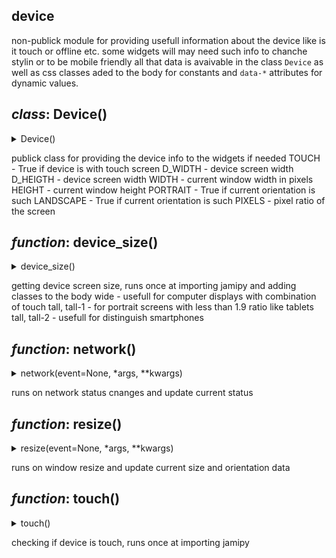 ## device
non-publick module for providing usefull information about the device like is it touch or offline etc.
some widgets will may need such info to chanche stylin or to be mobile friendly
all that data is avaivable in the class `Device` as well as css classes aded to the body for constants and `data-*` attributes for dynamic values.

## *class*:  Device()

<details><summary>Device()</summary>

  ```python
class Device:
    
    TOUCH:bool
    D_WIDTH:int
    D_HEIGTH:int
    WIDTH:int
    HEIGTH:int
    LANDSCAPE:bool
    PORTRAIT:bool
    ONLINE:bool
    PIXELS:int

  ```

</details>

publick class for providing the device info to the widgets if needed
TOUCH - True if device is with touch screen
D_WIDTH - device screen width
D_HEIGTH - device screen width
WIDTH - current window width in pixels 
HEIGHT - current window height
PORTRAIT - True if current orientation is such
LANDSCAPE - True if current orientation is such
PIXELS - pixel ratio of the screen



## *function*:  device_size()

<details><summary>device_size()</summary>

  ```python
def device_size():
    
    screen = window.screen
    width = int(screen.width) 
    height = int(screen.height)
    pixels = int(window.devicePixelRatio)

    if width >= height:
        document.body.classList.add('wide')
    else:
        document.body.classList.add('tall')

    if height >= 1.9 * width:
        document.body.classList.add('tall-2')
    elif height >= width:
        document.body.classList.add('tall-1')

    Device.D_HEIGTH = height
    Device.D_WIDTH = width
    Device.PIXELS = pixels

  ```

</details>

getting device screen size, runs once at importing jamipy
and adding classes to the body
wide - usefull for computer displays with combination of touch
tall, tall-1 - for portrait screens with less than 1.9 ratio like tablets
tall, tall-2 - usefull for distinguish smartphones


## *function*:  network()

<details><summary>network(event=None, *args, **kwargs)</summary>

  ```python
def network(event=None, *args, **kwargs):
    
    online = navigator.onLine
    Device.ONLINE = online
    document.body.dataset.connection = 'online' if online == True else 'offline'

  ```

</details>

runs on network status cnanges and update current status


## *function*:  resize()

<details><summary>resize(event=None, *args, **kwargs)</summary>

  ```python
def resize(event=None, *args, **kwargs):
    
    width = int(window.innerWidth)
    height = int(window.innerHeight)
    Device.WIDTH = width
    Device.HEIGTH = height
    portrait = True if height > width else False
    Device.PORTRAIT = portrait
    Device.LANDSCAPE = not portrait
    document.body.dataset.orientation = 'portrait' if portrait == True else 'landscape'

  ```

</details>

runs on window resize and update current size and orientation data


## *function*:  touch()

<details><summary>touch()</summary>

  ```python
def touch():
    
    if window.matchMedia('(pointer: coarse)').matches:
            is_touch = True
    elif window.matchMedia('(hover: none)').matches:
            is_touch = True
    else:
            is_touch = False

    document.body.classList.add('touch' if is_touch == True else 'no-touch')
    Device.TOUCH = is_touch

  ```

</details>

checking if device is touch, runs once at importing jamipy


